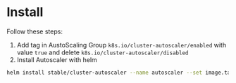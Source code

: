 # Install

Follow these steps:

1. Add tag in AustoScaling Group `k8s.io/cluster-autoscaler/enabled` with value `true` and delete `k8s.io/cluster-autoscaler/disabled`
2. Install Autoscaler with helm

```bash
helm install stable/cluster-autoscaler --name autoscaler --set image.tag=v1.3.1 --set rbac.create=true --set autoDiscovery.clusterName={{ clustername }} --set cloudProvider=aws --set awsRegion={{ region }} --set sslCertPath=/etc/kubernetes/pki/ca.crt
```